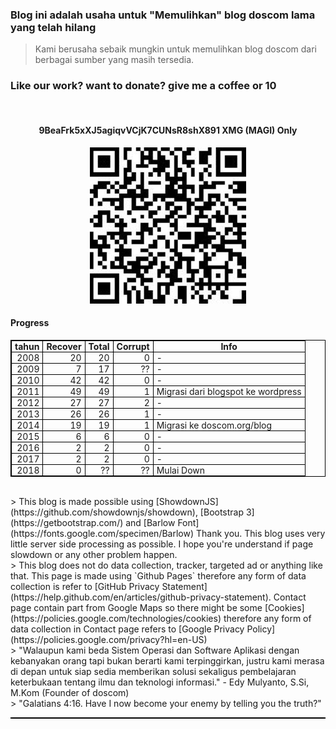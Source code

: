 ### **Blog ini adalah usaha untuk "Memulihkan" blog doscom lama yang telah hilang** 
> Kami berusaha sebaik mungkin untuk memulihkan blog doscom dari berbagai sumber yang masih tersedia.

### Like our work? want to donate? give me a coffee or 10

<br>
<h4 align="center">9BeaFrk5xXJ5agiqvVCjK7CUNsR8shX891 <strong>XMG (MAGI) Only</strong></h4>
<div align="center">
	<img src="./posts/about/xmg.jpg" height="250px" alt="MXMG address">
</div> 

#### Progress
<style>
table, th, td {
  border: 1px solid black;
  border-collapse: collapse;
}
th, td {
  padding: 0px 5px;
}
.left {
  text-align: left;
}
.right {
  text-align: right;
}
</style>
<table style="width:100%" cellspacing="10">
	<tr>
		<th>
			tahun
		</th>
		<th>
			Recover
		</th>
		<th>
			Total
		</th>
		<th>
			Corrupt
		</th>
		<th>
			Info
		</th>
	</tr>
	<tr>
		<td class="right">
			2008
		</td>
		<td class="right">
			20
		</td>
		<td class="right">
			20
		</td>
		<td class="right">
			0
		</td>
		<td class="left">
			-
		</td>
	</tr>
	<tr>
		<td class="right">
			2009
		</td>
		<td class="right">
			7
		</td>
		<td class="right">
			17
		</td>
		<td class="right">
			??
		</td>
		<td class="left">
			-
		</td>
	</tr>
	<tr>
		<td class="right">
			2010
		</td>
		<td class="right">
			42
		</td>
		<td class="right">
			42
		</td>
		<td class="right">
			0
		</td>
		<td class="left">
			-
		</td>
	</tr>
	<tr>
		<td class="right">
			2011 
		</td>
		<td class="right">
			49
		</td>
		<td class="right">
			49
		</td>
		<td class="right">
			1
		</td>
		<td class="left">
			Migrasi dari blogspot ke wordpress
		</td>
	</tr>
	<tr>
		<td class="right">
			2012
		</td>
		<td class="right">
			27
		</td>
		<td class="right">
			27
		</td>
		<td class="right">
			2
		</td>
		<td class="left">
			-
		</td>
	</tr>
	<tr>
		<td class="right">
			2013
		</td>
		<td class="right">
			26
		</td>
		<td class="right">
			26
		</td>
		<td class="right">
			1
		</td>
		<td class="left">
			-
		</td>
	</tr>
	<tr>
		<td class="right">
			2014 
		</td>
		<td class="right">
			19
		</td>
		<td class="right">
			19
		</td>
		<td class="right">
			1
		</td>
		<td class="left">
			Migrasi ke doscom.org/blog
		</td>
	</tr>
	<tr>
		<td class="right">
			2015
		</td>
		<td class="right">
			6
		</td>
		<td class="right">
			6
		</td>
		<td class="right">
			0
		</td>
		<td class="left">
			-
		</td>
	</tr>
	<tr>
		<td class="right">
			2016
		</td>
		<td class="right">
			2
		</td>
		<td class="right">
			2
		</td>
		<td class="right">
			0
		</td>
		<td class="left">
			-
		</td>
	</tr>
	<tr>
		<td class="right">
			2017
		</td>
		<td class="right">
			2
		</td>
		<td class="right">
			2
		</td>
		<td class="right">
			0
		</td>
		<td class="left">
			-
		</td>
	</tr>
	<tr>
		<td class="right">
			2018 
		</td>
		<td class="right">
			0
		</td>
		<td class="right">
			??
		</td>
		<td class="right">
			??
		</td>
		<td class="left">
			Mulai Down
		</td>
	</tr>
<table>

<br>
> This blog is made possible using [ShowdownJS](https://github.com/showdownjs/showdown), 
[Bootstrap 3](https://getbootstrap.com/) and [Barlow Font](https://fonts.google.com/specimen/Barlow) Thank you. 
This blog uses very little server side processing as possible. I hope you're understand if page slowdown or any other problem happen.

<br>
> This blog does not do data collection, tracker, targeted ad or anything like that. This page is made using `Github Pages` therefore any form of data collection is refer to [GitHub Privacy Statement](https://help.github.com/en/articles/github-privacy-statement). Contact page contain part from Google Maps so there might be some [Cookies](https://policies.google.com/technologies/cookies) therefore any form of data collection in Contact page refers to [Google Privacy Policy](https://policies.google.com/privacy?hl=en-US)

<br>
> "Walaupun kami beda Sistem Operasi dan Software Aplikasi dengan kebanyakan orang tapi bukan berarti kami terpinggirkan, justru kami merasa di depan untuk siap sedia memberikan solusi sekaligus pembelajaran keterbukaan tentang ilmu dan teknologi informasi." - Edy Mulyanto, S.Si, M.Kom (Founder of doscom)

<br>
> "Galatians 4:16. Have I now become your enemy by telling you the truth?"
